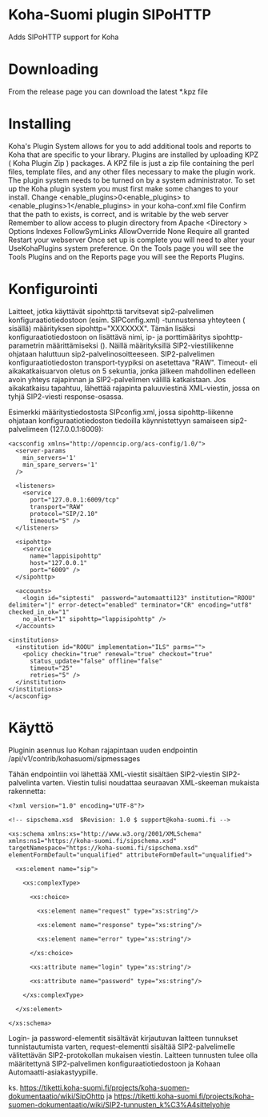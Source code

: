 # Koha-Suomi plugin SIPoHTTP
Adds SIPoHTTP support for Koha
# Downloading
From the release page you can download the latest \*.kpz file
# Installing
Koha's Plugin System allows for you to add additional tools and reports to Koha that are specific to your library. Plugins are installed by uploading KPZ ( Koha Plugin Zip ) packages. A KPZ file is just a zip file containing the perl files, template files, and any other files necessary to make the plugin work.
The plugin system needs to be turned on by a system administrator.
To set up the Koha plugin system you must first make some changes to your install.
    Change <enable_plugins>0<enable_plugins> to <enable_plugins>1</enable_plugins> in your koha-conf.xml file
    Confirm that the path to <pluginsdir> exists, is correct, and is writable by the web server
    Remember to allow access to plugin directory from Apache
    <Directory <pluginsdir>>
        Options Indexes FollowSymLinks
        AllowOverride None
        Require all granted
    </Directory>
    Restart your webserver
Once set up is complete you will need to alter your UseKohaPlugins system preference. On the Tools page you will see the Tools Plugins and on the Reports page you will see the Reports Plugins.
# Konfigurointi
Laitteet, jotka käyttävät sipohttp:tä tarvitsevat sip2-palvelimen konfiguraatiotiedostoon (esim. SIPConfig.xml) <login></login>-tunnustensa yhteyteen (<accounts></accounts> sisällä) määrityksen sipohttp="XXXXXXX".
Tämän lisäksi konfiguraatiotiedostoon on lisättävä nimi, ip- ja porttimääritys sipohttp-parametrin määrittämiseksi (<sipohttp></sipohttp>). Näillä määrityksillä SIP2-viestiliikenne ohjataan haluttuun sip2-palvelinosoitteeseen. SIP2-palvelimen konfiguraatiotiedoston transport-tyypiksi on asetettava "RAW". Timeout- eli aikakatkaisuarvon oletus on 5 sekuntia, jonka jälkeen mahdollinen edelleen avoin yhteys rajapinnan ja SIP2-palvelimen välillä katkaistaan. Jos aikakatkaisu tapahtuu, lähettää rajapinta paluuviestinä XML-viestin, jossa on tyhjä SIP2-viesti response-osassa.

Esimerkki määritystiedostosta SIPconfig.xml, jossa sipohttp-liikenne ohjataan konfiguraatiotiedoston tiedoilla käynnistettyyn samaiseen sip2-palvelimeen (127.0.0.1:6009):

    <acsconfig xmlns="http://openncip.org/acs-config/1.0/">
      <server-params
        min_servers='1'
        min_spare_servers='1'
      />

      <listeners>
        <service
          port="127.0.0.1:6009/tcp" 
          transport="RAW" 
          protocol="SIP/2.10" 
          timeout="5" />
      </listeners>

      <sipohttp>
        <service 
          name="lappisipohttp" 
          host="127.0.0.1" 
          port="6009" />
      </sipohttp>

      <accounts>
        <login id="siptesti"  password="automaatti123" institution="ROOU" delimiter="|" error-detect="enabled" terminator="CR" encoding="utf8" checked_in_ok="1" 
        no_alert="1" sipohttp="lappisipohttp" />
      </accounts>

    <institutions>
      <institution id="ROOU" implementation="ILS" parms="">
        <policy checkin="true" renewal="true" checkout="true" 
          status_update="false" offline="false" 
          timeout="25" 
          retries="5" />
      </institution>
    </institutions>
    </acsconfig>


# Käyttö

Pluginin asennus luo Kohan rajapintaan uuden endpointin /api/v1/contrib/kohasuomi/sipmessages

Tähän endpointiin voi lähettää XML-viestit sisältäen SIP2-viestin SIP2-palvelinta varten. Viestin tulisi noudattaa seuraavan XML-skeeman mukaista rakennetta:


    <?xml version="1.0" encoding="UTF-8"?>

    <!-- sipschema.xsd  $Revision: 1.0 $ support@koha-suomi.fi -->

    <xs:schema xmlns:xs="http://www.w3.org/2001/XMLSchema" xmlns:ns1="https://koha-suomi.fi/sipschema.xsd" targetNamespace="https://koha-suomi.fi/sipschema.xsd" elementFormDefault="unqualified" attributeFormDefault="unqualified">

      <xs:element name="sip">

        <xs:complexType>

          <xs:choice>

            <xs:element name="request" type="xs:string"/>

            <xs:element name="response" type="xs:string"/>

            <xs:element name="error" type="xs:string"/>

          </xs:choice>

          <xs:attribute name="login" type="xs:string"/>

          <xs:attribute name="password" type="xs:string"/>

        </xs:complexType>

      </xs:element>

    </xs:schema>



Login- ja password-elementit sisältävät kirjautuvan laitteen tunnukset tunnistautumista varten, request-elementti sisältää SIP2-palvelimelle välitettävän SIP2-protokollan mukaisen viestin. Laitteen tunnusten tulee olla määritettynä SIP2-palvelimen konfiguraatiotiedostoon ja Kohaan Automaatti-asiakastyypille.

ks. https://tiketti.koha-suomi.fi/projects/koha-suomen-dokumentaatio/wiki/SipOhttp
ja https://tiketti.koha-suomi.fi/projects/koha-suomen-dokumentaatio/wiki/SIP2-tunnusten_k%C3%A4sittelyohje